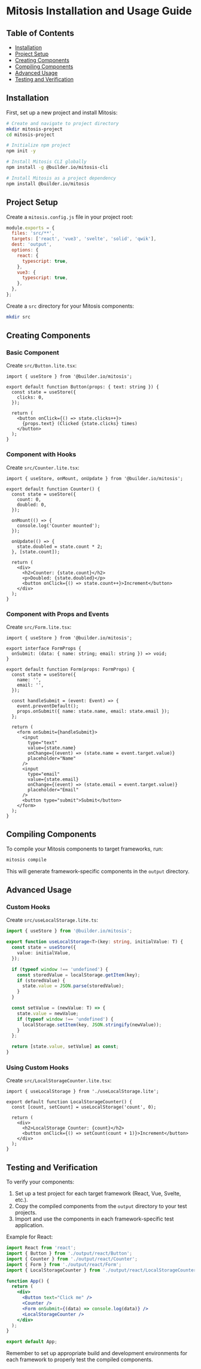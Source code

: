 

# Mitosis Installation and Usage Guide

## Table of Contents

- [Installation](#installation)
- [Project Setup](#project-setup)
- [Creating Components](#creating-components)
- [Compiling Components](#compiling-components)
- [Advanced Usage](#advanced-usage)
- [Testing and Verification](#testing-and-verification)

## Installation

First, set up a new project and install Mitosis:

```bash
# Create and navigate to project directory
mkdir mitosis-project
cd mitosis-project

# Initialize npm project
npm init -y

# Install Mitosis CLI globally
npm install -g @builder.io/mitosis-cli

# Install Mitosis as a project dependency
npm install @builder.io/mitosis
```

## Project Setup

Create a `mitosis.config.js` file in your project root:

```javascript
module.exports = {
  files: 'src/**',
  targets: ['react', 'vue3', 'svelte', 'solid', 'qwik'],
  dest: 'output',
  options: {
    react: {
      typescript: true,
    },
    vue3: {
      typescript: true,
    },
  },
};
```

Create a `src` directory for your Mitosis components:

```bash
mkdir src
```

## Creating Components

### Basic Component

Create `src/Button.lite.tsx`:

```tsx
import { useStore } from '@builder.io/mitosis';

export default function Button(props: { text: string }) {
  const state = useStore({
    clicks: 0,
  });

  return (
    <button onClick={() => state.clicks++}>
      {props.text} (Clicked {state.clicks} times)
    </button>
  );
}
```

### Component with Hooks

Create `src/Counter.lite.tsx`:

```tsx
import { useStore, onMount, onUpdate } from '@builder.io/mitosis';

export default function Counter() {
  const state = useStore({
    count: 0,
    doubled: 0,
  });

  onMount(() => {
    console.log('Counter mounted');
  });

  onUpdate(() => {
    state.doubled = state.count * 2;
  }, [state.count]);

  return (
    <div>
      <h2>Counter: {state.count}</h2>
      <p>Doubled: {state.doubled}</p>
      <button onClick={() => state.count++}>Increment</button>
    </div>
  );
}
```

### Component with Props and Events

Create `src/Form.lite.tsx`:

```tsx
import { useStore } from '@builder.io/mitosis';

export interface FormProps {
  onSubmit: (data: { name: string; email: string }) => void;
}

export default function Form(props: FormProps) {
  const state = useStore({
    name: '',
    email: '',
  });

  const handleSubmit = (event: Event) => {
    event.preventDefault();
    props.onSubmit({ name: state.name, email: state.email });
  };

  return (
    <form onSubmit={handleSubmit}>
      <input
        type="text"
        value={state.name}
        onChange={(event) => (state.name = event.target.value)}
        placeholder="Name"
      />
      <input
        type="email"
        value={state.email}
        onChange={(event) => (state.email = event.target.value)}
        placeholder="Email"
      />
      <button type="submit">Submit</button>
    </form>
  );
}
```

## Compiling Components

To compile your Mitosis components to target frameworks, run:

```bash
mitosis compile
```

This will generate framework-specific components in the `output` directory.

## Advanced Usage

### Custom Hooks

Create `src/useLocalStorage.lite.ts`:

```typescript
import { useStore } from '@builder.io/mitosis';

export function useLocalStorage<T>(key: string, initialValue: T) {
  const state = useStore({
    value: initialValue,
  });

  if (typeof window !== 'undefined') {
    const storedValue = localStorage.getItem(key);
    if (storedValue) {
      state.value = JSON.parse(storedValue);
    }
  }

  const setValue = (newValue: T) => {
    state.value = newValue;
    if (typeof window !== 'undefined') {
      localStorage.setItem(key, JSON.stringify(newValue));
    }
  };

  return [state.value, setValue] as const;
}
```

### Using Custom Hooks

Create `src/LocalStorageCounter.lite.tsx`:

```tsx
import { useLocalStorage } from './useLocalStorage.lite';

export default function LocalStorageCounter() {
  const [count, setCount] = useLocalStorage('count', 0);

  return (
    <div>
      <h2>LocalStorage Counter: {count}</h2>
      <button onClick={() => setCount(count + 1)}>Increment</button>
    </div>
  );
}
```

## Testing and Verification

To verify your components:

1. Set up a test project for each target framework (React, Vue, Svelte, etc.).
2. Copy the compiled components from the `output` directory to your test projects.
3. Import and use the components in each framework-specific test application.

Example for React:

```jsx
import React from 'react';
import { Button } from './output/react/Button';
import { Counter } from './output/react/Counter';
import { Form } from './output/react/Form';
import { LocalStorageCounter } from './output/react/LocalStorageCounter';

function App() {
  return (
    <div>
      <Button text="Click me" />
      <Counter />
      <Form onSubmit={(data) => console.log(data)} />
      <LocalStorageCounter />
    </div>
  );
}

export default App;
```

Remember to set up appropriate build and development environments for each framework to properly test the compiled components.

